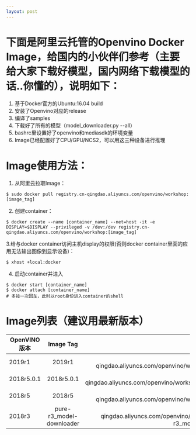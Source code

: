 ```yaml
---
layout: post
---
```

# 下面是阿里云托管的Openvino Docker Image，给国内的小伙伴们参考（主要给大家下载好模型，国内网络下载模型的话..你懂的），说明如下：
1. 基于Docker官方的Ubuntu:16.04 build
2. 安装了Openvino对应的release
3. 编译了samples
4. 下载好了所有的模型（model_downloader.py --all）
5. bashrc里设置好了openvino和mediasdk的环境变量
6. Image已经配置好了CPU/GPU/NCS2，可以用这三种设备进行推理

# Image使用方法：
1. 从阿里云拉取Image：

```
$ sudo docker pull registry.cn-qingdao.aliyuncs.com/openvino/workshop:[image_tag]
```

2. 创建container：

```
$ docker create --name [container_name] --net=host -it -e DISPLAY=$DISPLAY --privileged -v /dev:/dev registry.cn-qingdao.aliyuncs.com/openvino/workshop:[image_tag]
```

3.给与docker container访问主机display的权限(否则docker container里面的应用无法输出图像到显示设备)：

```
$ xhost +local:docker
```

4. 启动container并进入

```
$ docker start [container_name]
$ docker attach [container_name]
# 多按一次回车，此时以root身份进入container的shell
```

# Image列表（建议用最新版本）

OpenVINO版本|Image Tag|Docker地址
---|:--:|---:
2019r1|2019r1|registry.cn-qingdao.aliyuncs.com/openvino/workshop:2019r1
2018r5.0.1|2018r5.0.1|registry.cn-qingdao.aliyuncs.com/openvino/workshop:2018r5.0.1
2018r5|2018r5|registry.cn-qingdao.aliyuncs.com/openvino/workshop:2018r5
2018r3|pure-r3_model-downloader|registry.cn-qingdao.aliyuncs.com/openvino/workshop:pure-r3_model-downloader
